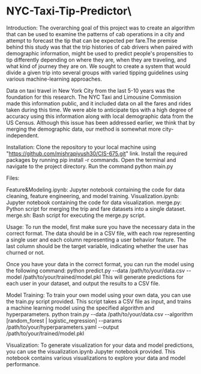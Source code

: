 # NYC-Taxi-Tip-Predictor\

Introduction: The overarching goal of this project was to create an algorithm that can be used to examine the patterns of cab operations in a city and attempt to forecast the tip that can be expected per fare.The premise behind this study was that the trip histories of cab drivers when paired with demographic information, might be used to predict people's propensities to tip differently depending on where they are, when they are traveling, and what kind of journey they are on. We sought to create a system that would divide a given trip into several groups with varied tipping guidelines using various machine-learning approaches.

Data on taxi travel in New York City from the last 5-10 years was the foundation for this research. The NYC Taxi and Limousine Commission made this information public, and it included data on all the fares and rides taken during this time. We were able to anticipate tips with a high degree of accuracy using this information along with local demographic data from the US Census. Although this issue has been addressed earlier, we think that by merging the demographic data, our method is somewhat more city-independent.

Installation: Clone the repository to your local machine using "https://github.com/mishrapiyush30/CIS-675.git" link. Install the required packages by running pip install -r commands. Open the terminal and navigate to the project directory. Run the command python main.py

Files:

Feature&Modeling.ipynb: Jupyter notebook containing the code for data cleaning, feature engineering, and model training. Visualization.ipynb: Jupyter notebook containing the code for data visualization. merge.py: Python script for merging the trip and fare datasets into a single dataset. merge.sh: Bash script for executing the merge.py script.

Usage: To run the model, first make sure you have the necessary data in the correct format. The data should be in a CSV file, with each row representing a single user and each column representing a user behavior feature. The last column should be the target variable, indicating whether the user has churned or not.

Once you have your data in the correct format, you can run the model using the following command: python predict.py --data /path/to/your/data.csv --model /path/to/your/trained/model.pkl This will generate predictions for each user in your dataset, and output the results to a CSV file.

Model Training: To train your own model using your own data, you can use the train.py script provided. This script takes a CSV file as input, and trains a machine learning model using the specified algorithm and hyperparameters. python train.py --data /path/to/your/data.csv --algorithm [random_forest | logistic_regression] --params /path/to/your/hyperparameters.yaml --output /path/to/your/trained/model.pkl

Visualization: To generate visualization for your data and model predictions, you can use the visualization.ipynb Jupyter notebook provided. This notebook contains various visualizations to explore your data and model performance.
